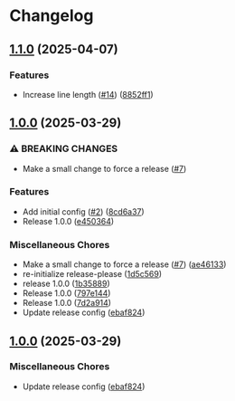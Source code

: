 # Changelog

## [1.1.0](https://github.com/jszymanowski/biomejs-config/compare/v1.0.0...v1.1.0) (2025-04-07)


### Features

* Increase line length ([#14](https://github.com/jszymanowski/biomejs-config/issues/14)) ([8852ff1](https://github.com/jszymanowski/biomejs-config/commit/8852ff1407d44cb3457ccc90c7bd98bf8dd059f8))

## [1.0.0](https://github.com/jszymanowski/biomejs-config/compare/v1.0.0...v1.0.0) (2025-03-29)


### ⚠ BREAKING CHANGES

* Make a small change to force a release ([#7](https://github.com/jszymanowski/biomejs-config/issues/7))

### Features

* Add initial config ([#2](https://github.com/jszymanowski/biomejs-config/issues/2)) ([8cd6a37](https://github.com/jszymanowski/biomejs-config/commit/8cd6a370e37515994ee8c2b89807e760f304896f))
* Release 1.0.0 ([e450364](https://github.com/jszymanowski/biomejs-config/commit/e4503646768a78e1dde49c165a2ebfdcbe08b28b))


### Miscellaneous Chores

* Make a small change to force a release ([#7](https://github.com/jszymanowski/biomejs-config/issues/7)) ([ae46133](https://github.com/jszymanowski/biomejs-config/commit/ae46133b924b7a852e3c43308ae3b8d77f13f759))
* re-initialize release-please ([1d5c569](https://github.com/jszymanowski/biomejs-config/commit/1d5c5695564bf6cc23ee1d59b0f13c55c5fe8cfb))
* release 1.0.0 ([1b35889](https://github.com/jszymanowski/biomejs-config/commit/1b3588957d3c83f361f42f28c5a1a82dd8fb7650))
* Release 1.0.0 ([797e144](https://github.com/jszymanowski/biomejs-config/commit/797e144c619fc1c9e5b64eba19dc8d0d52f2b67c))
* Release 1.0.0 ([7d2a914](https://github.com/jszymanowski/biomejs-config/commit/7d2a9149c9adae2d7d8a94a81a8879e145b6bb4f))
* Update release config ([ebaf824](https://github.com/jszymanowski/biomejs-config/commit/ebaf824aaea67a42880d4314fc2b61d8163276ed))

## [1.0.0](https://github.com/jszymanowski/biomejs-config/compare/v1.0.0...v1.0.0) (2025-03-29)


### Miscellaneous Chores

* Update release config ([ebaf824](https://github.com/jszymanowski/biomejs-config/commit/ebaf824aaea67a42880d4314fc2b61d8163276ed))
